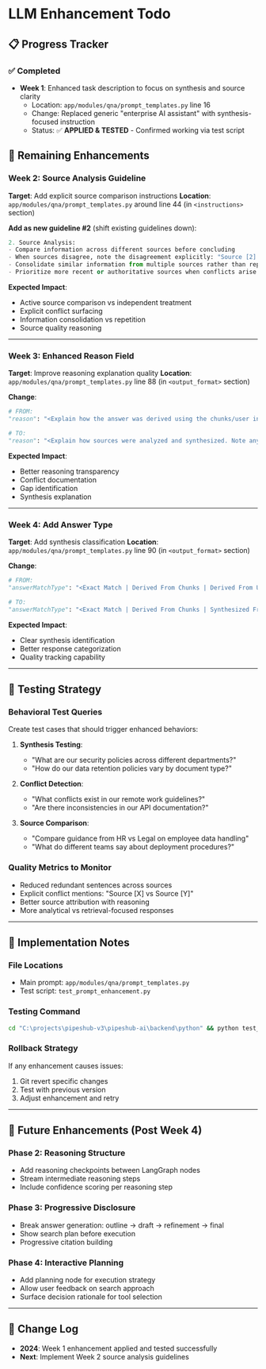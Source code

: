 # LLM Enhancement Todo

## 📋 Progress Tracker

### ✅ **Completed**
- **Week 1**: Enhanced task description to focus on synthesis and source clarity
  - Location: `app/modules/qna/prompt_templates.py` line 16
  - Change: Replaced generic "enterprise AI assistant" with synthesis-focused instruction
  - Status: ✅ **APPLIED & TESTED** - Confirmed working via test script

## 🚀 **Remaining Enhancements**

### **Week 2: Source Analysis Guideline**
**Target**: Add explicit source comparison instructions
**Location**: `app/modules/qna/prompt_templates.py` around line 44 (in `<instructions>` section)

**Add as new guideline #2** (shift existing guidelines down):
```python
2. Source Analysis:
- Compare information across different sources before concluding
- When sources disagree, note the disagreement explicitly: "Source [2] indicates X, while source [5] suggests Y"
- Consolidate similar information from multiple sources rather than repeating it
- Prioritize more recent or authoritative sources when conflicts arise
```

**Expected Impact**: 
- Active source comparison vs independent treatment
- Explicit conflict surfacing
- Information consolidation vs repetition
- Source quality reasoning

---

### **Week 3: Enhanced Reason Field**
**Target**: Improve reasoning explanation quality
**Location**: `app/modules/qna/prompt_templates.py` line 88 (in `<output_format>` section)

**Change**:
```python
# FROM:
"reason": "<Explain how the answer was derived using the chunks/user information and reasoning>",

# TO:
"reason": "<Explain how sources were analyzed and synthesized. Note any conflicts between sources or gaps in information.>",
```

**Expected Impact**:
- Better reasoning transparency
- Conflict documentation
- Gap identification
- Synthesis explanation

---

### **Week 4: Add Answer Type**
**Target**: Add synthesis classification
**Location**: `app/modules/qna/prompt_templates.py` line 90 (in `<output_format>` section)

**Change**:
```python
# FROM:
"answerMatchType": "<Exact Match | Derived From Chunks | Derived From User Info>",

# TO:
"answerMatchType": "<Exact Match | Derived From Chunks | Synthesized From Multiple Sources | Derived From User Info>",
```

**Expected Impact**:
- Clear synthesis identification
- Better response categorization
- Quality tracking capability

---

## 🧪 **Testing Strategy**

### **Behavioral Test Queries**
Create test cases that should trigger enhanced behaviors:

1. **Synthesis Testing**:
   - "What are our security policies across different departments?"
   - "How do our data retention policies vary by document type?"

2. **Conflict Detection**:
   - "What conflicts exist in our remote work guidelines?"
   - "Are there inconsistencies in our API documentation?"

3. **Source Comparison**:
   - "Compare guidance from HR vs Legal on employee data handling"
   - "What do different teams say about deployment procedures?"

### **Quality Metrics to Monitor**
- Reduced redundant sentences across sources
- Explicit conflict mentions: "Source [X] vs Source [Y]"
- Better source attribution with reasoning
- More analytical vs retrieval-focused responses

---

## 🎯 **Implementation Notes**

### **File Locations**
- Main prompt: `app/modules/qna/prompt_templates.py`
- Test script: `test_prompt_enhancement.py`

### **Testing Command**
```bash
cd "C:\projects\pipeshub-v3\pipeshub-ai\backend\python" && python test_prompt_enhancement.py
```

### **Rollback Strategy**
If any enhancement causes issues:
1. Git revert specific changes
2. Test with previous version
3. Adjust enhancement and retry

---

## 🔮 **Future Enhancements** (Post Week 4)

### **Phase 2: Reasoning Structure**
- Add reasoning checkpoints between LangGraph nodes
- Stream intermediate reasoning steps
- Include confidence scoring per reasoning step

### **Phase 3: Progressive Disclosure**
- Break answer generation: outline → draft → refinement → final
- Show search plan before execution
- Progressive citation building

### **Phase 4: Interactive Planning**
- Add planning node for execution strategy
- Allow user feedback on search approach
- Surface decision rationale for tool selection

---

## 📝 **Change Log**
- **2024**: Week 1 enhancement applied and tested successfully
- **Next**: Implement Week 2 source analysis guidelines
